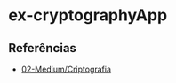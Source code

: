 # ex-cryptographyApp

## Referências
- [02-Medium/Criptografia](https://github.com/backend-br/desafios/tree/master/02-Medium/Criptografia)

